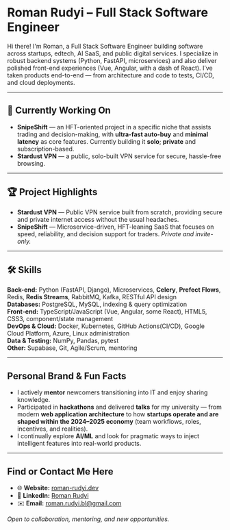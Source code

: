 
# Roman Rudyi – Full Stack Software Engineer

Hi there! I'm Roman, a Full Stack Software Engineer building software across startups, edtech, AI SaaS, and public digital services. I specialize in robust backend systems (Python, FastAPI, microservices) and also deliver polished front-end experiences (Vue, Angular, with a dash of React). I’ve taken products end-to-end — from architecture and code to tests, CI/CD, and cloud deployments.

---

## 🔭 Currently Working On

- **SnipeShift** — an HFT-oriented project in a specific niche that assists trading and decision-making, with **ultra-fast auto-buy** and **minimal latency** as core features. Currently building it **solo**; **private** and subscription-based.  
- **Stardust VPN** — a public, solo-built VPN service for secure, hassle-free browsing.

---

## 🏆 Project Highlights

- **Stardust VPN** — Public VPN service built from scratch, providing secure and private internet access without the usual headaches.  
- **SnipeShift** — Microservice-driven, HFT-leaning SaaS that focuses on speed, reliability, and decision support for traders. *Private and invite-only.*

---

## 🛠️ Skills

**Back-end:** Python (FastAPI, Django), Microservices, **Celery**, **Prefect Flows**, Redis, **Redis Streams**, RabbitMQ, Kafka, RESTful API design  
**Databases:** PostgreSQL, MySQL, indexing & query optimization  
**Front-end:** TypeScript/JavaScript (Vue, Angular, some React), HTML5, CSS3, component/state management  
**DevOps & Cloud:** Docker, Kubernetes, GitHub Actions(CI/CD), Google Cloud Platform, Azure, Linux administration  
**Data & Testing:** NumPy, Pandas, pytest  
**Other:** Supabase, Git, Agile/Scrum, mentoring

---

## Personal Brand & Fun Facts

- I actively **mentor** newcomers transitioning into IT and enjoy sharing knowledge.  
- Participated in **hackathons** and delivered **talks** for my university — from modern **web application architecture** to how **startups operate and are shaped within the 2024–2025 economy** (team workflows, roles, incentives, and realities).   
- I continually explore **AI/ML** and look for pragmatic ways to inject intelligent features into real-world products.

---

## Find or Contact Me Here

- 🌐 **Website:** [roman-rudyi.dev](https://roman-rudyi.dev)  
- 💼 **LinkedIn:** [Roman Rudyi](https://www.linkedin.com/in/roman-rudyi-dev)  
- ✉️ **Email:** [roman.rudyi.bl@gmail.com](mailto:roman.rudyi.bl@gmail.com)

*Open to collaboration, mentoring, and new opportunities.*
